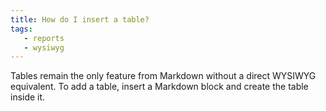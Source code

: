 ```yaml
---
title: How do I insert a table?
tags:
   - reports
   - wysiwyg
---
```


Tables remain the only feature from Markdown without a direct WYSIWYG equivalent. To add a table, insert a Markdown block and create the table inside it.
